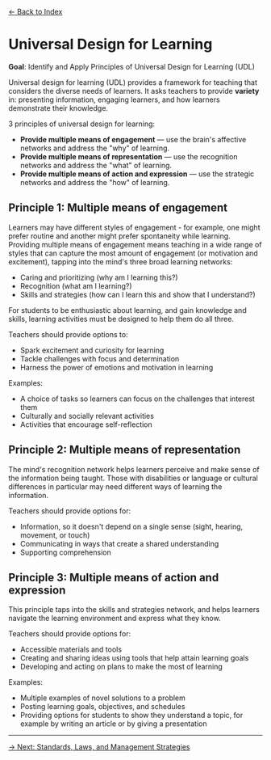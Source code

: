 [&larr; Back to Index](index.md)

# Universal Design for Learning

**Goal**: Identify and Apply Principles of Universal Design for Learning (UDL)

Universal design for learning (UDL) provides a framework for teaching that considers the diverse needs of learners. It asks teachers to provide **variety** in: presenting information, engaging learners, and how learners demonstrate their knowledge.

3 principles of universal design for learning:
* **Provide multiple means of engagement** — use the brain's affective networks and address the "why" of learning.
* **Provide multiple means of representation** — use the recognition networks and address the "what" of learning.
* **Provide multiple means of action and expression** — use the strategic networks and address the "how" of learning.

## Principle 1: Multiple means of engagement

Learners may have different styles of engagement - for example, one might prefer routine and another might prefer spontaneity while learning. Providing multiple means of engagement means teaching in a wide range of styles that can capture the most amount of engagement (or motivation and excitement), tapping into the mind's three broad learning networks:

* Caring and prioritizing (why am I learning this?)
* Recognition (what am I learning?)
* Skills and strategies (how can I learn this and show that I understand?)

For students to be enthusiastic about learning, and gain knowledge and skills, learning activities must be designed to help them do all three.

Teachers should provide options to:
* Spark excitement and curiosity for learning
* Tackle challenges with focus and determination
* Harness the power of emotions and motivation in learning

Examples:
* A choice of tasks so learners can focus on the challenges that interest them
* Culturally and socially relevant activities
* Activities that encourage self-reflection

## Principle 2: Multiple means of representation

The mind's recognition network helps learners perceive and make sense of the information being taught. Those with disabilities or language or cultural differences in particular may need different ways of learning the information.

Teachers should provide options for:
* Information, so it doesn't depend on a single sense (sight, hearing, movement, or touch)
* Communicating in ways that create a shared understanding
* Supporting comprehension

## Principle 3: Multiple means of action and expression

This principle taps into the skills and strategies network, and helps learners navigate the learning environment and express what they know.

Teachers should provide options for:
* Accessible materials and tools
* Creating and sharing ideas using tools that help attain learning goals
* Developing and acting on plans to make the most of learning

Examples:
* Multiple examples of novel solutions to a problem
* Posting learning goals, objectives, and schedules
* Providing options for students to show they understand a topic, for example by writing an article or by giving a presentation

--- 

[&rarr; Next: Standards, Laws, and Management Strategies](../3-standards-laws-and-management-strategies/index.md)